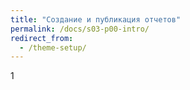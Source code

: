 ```yaml
---
title: "Создание и публикация отчетов"
permalink: /docs/s03-p00-intro/
redirect_from:
  - /theme-setup/
---
```

1